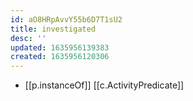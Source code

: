 ```yaml
---
id: aO8HRpAvvY55b6D7T1sU2
title: investigated
desc: ''
updated: 1635956139383
created: 1635956120306
---
```


- [[p.instanceOf]] [[c.ActivityPredicate]]